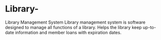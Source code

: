 # Library-
Library Management System
Library management system is software designed to manage all functions of a library. Helps the library keep up-to-date information and member loans with expiration dates.
